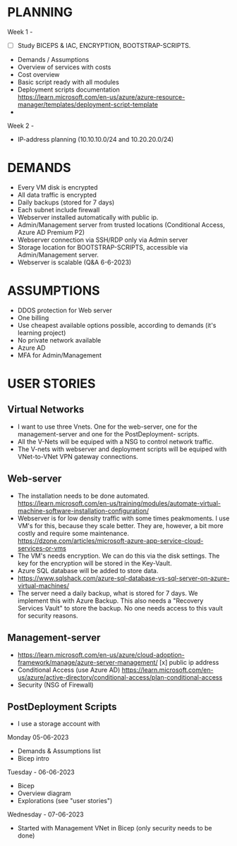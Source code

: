 # PLANNING

Week 1 - 
  - [ ] Study BICEPS & IAC, ENCRYPTION, BOOTSTRAP-SCRIPTS.
  - Demands / Assumptions
  - Overview of services with costs
  - Cost overview
  - Basic script ready with all modules
  - Deployment scripts documentation  
    https://learn.microsoft.com/en-us/azure/azure-resource-manager/templates/deployment-script-template
  - 

Week 2 - 
  - IP-address planning (10.10.10.0/24 and 10.20.20.0/24)


# DEMANDS
  - Every VM disk is encrypted
  - All data traffic is encrypted
  - Daily backups (stored for 7 days)
  - Each subnet include firewall
  - Webserver installed automatically with public ip.
  - Admin/Management server from trusted locations (Conditional Access, Azure AD Premium P2)
  - Webserver connection via SSH/RDP only via Admin server
  - Storage location for BOOTSTRAP-SCRIPTS, accessible via Admin/Management server.
  - Webserver is scalable (Q&A 6-6-2023)
  
# ASSUMPTIONS
  - DDOS protection for Web server
  - One billing
  - Use cheapest available options possible, according to demands (it's learning project)
  - No private network available
  - Azure AD 
  - MFA for Admin/Management

# USER STORIES  
## Virtual Networks
  - I want to use three Vnets. One for the web-server, one for the management-server and one for the PostDeployment-     scripts.
  - All the V-Nets will be equiped with a NSG to control network traffic.
  - The V-nets with webserver and deployment scripts will be equiped with VNet-to-VNet VPN gateway connections.

## Web-server  
  - The installation needs to be done automated.
    https://learn.microsoft.com/en-us/training/modules/automate-virtual-machine-software-installation-configuration/
  - Webserver is for low density traffic with some times peakmoments. I use VM's for this, because they scale           better. They are, however, a bit more costly and require some maintenance.
    https://dzone.com/articles/microsoft-azure-app-service-cloud-services-or-vms
  - The VM's needs encryption. We can do this via the disk settings. The key for the encryption will be stored in 
    the Key-Vault.
  - Azure SQL database will be added to store data.
  - https://www.sqlshack.com/azure-sql-database-vs-sql-server-on-azure-virtual-machines/
  - The server need a daily backup, what is stored for 7 days. We implement this with Azure Backup. This also needs     a "Recovery Services Vault" to store the backup. No one needs access to this vault for security reasons.

## Management-server  
  - https://learn.microsoft.com/en-us/azure/cloud-adoption-framework/manage/azure-server-management/
  [x] public ip address
  - Conditional Access (use Azure AD)
    https://learn.microsoft.com/en-us/azure/active-directory/conditional-access/plan-conditional-access
  - Security (NSG of Firewall)
    
## PostDeployment Scripts
  - I use a storage account with 

Monday 05-06-2023
- Demands & Assumptions list
- Bicep intro

Tuesday - 06-06-2023
- Bicep
- Overview diagram
- Explorations (see "user stories")

Wednesday - 07-06-2023
- Started with Management VNet in Bicep (only security needs to be done)
